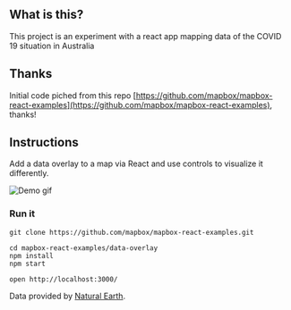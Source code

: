 ## What is this?
This project is an experiment with a react app mapping data of the COVID 19 situation in Australia

## Thanks

Initial code piched from this repo [https://github.com/mapbox/mapbox-react-examples](https://github.com/mapbox/mapbox-react-examples), thanks!

## Instructions

Add a data overlay to a map via React and use controls to visualize it differently.

![Demo gif](https://i.imgur.com/FiqNRfZ.gif)

### Run it

    git clone https://github.com/mapbox/mapbox-react-examples.git

    cd mapbox-react-examples/data-overlay
    npm install
    npm start

    open http://localhost:3000/

Data provided by [Natural Earth](http://www.naturalearthdata.com/).
